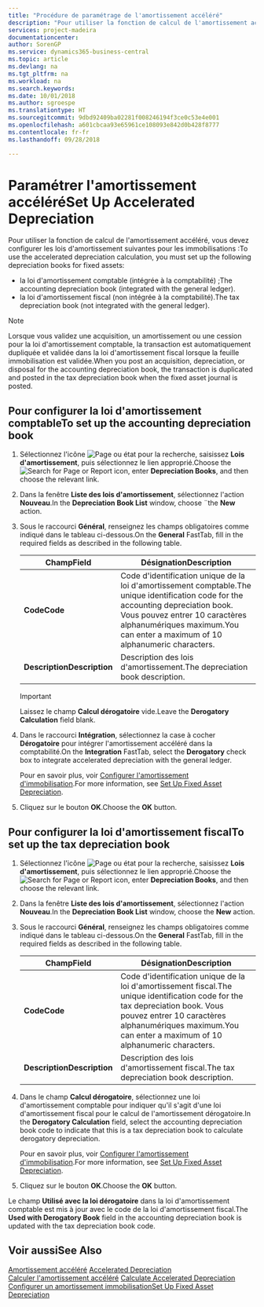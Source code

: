 ```yaml
---
title: "Procédure de paramétrage de l'amortissement accéléré"
description: "Pour utiliser la fonction de calcul de l'amortissement accéléré, vous devez configurer les lois d'amortissement pour les immobilisations."
services: project-madeira
documentationcenter: 
author: SorenGP
ms.service: dynamics365-business-central
ms.topic: article
ms.devlang: na
ms.tgt_pltfrm: na
ms.workload: na
ms.search.keywords: 
ms.date: 10/01/2018
ms.author: sgroespe
ms.translationtype: HT
ms.sourcegitcommit: 9dbd92409ba02281f008246194f3ce0c53e4e001
ms.openlocfilehash: a601cbcaa93e65961ce108093e842d0b428f8777
ms.contentlocale: fr-fr
ms.lasthandoff: 09/28/2018

---
```

# <a name="set-up-accelerated-depreciation"></a><span data-ttu-id="0f418-103">Paramétrer l'amortissement accéléré</span><span class="sxs-lookup"><span data-stu-id="0f418-103">Set Up Accelerated Depreciation</span></span>
<span data-ttu-id="0f418-104">Pour utiliser la fonction de calcul de l'amortissement accéléré, vous devez configurer les lois d'amortissement suivantes pour les immobilisations :</span><span class="sxs-lookup"><span data-stu-id="0f418-104">To use the accelerated depreciation calculation, you must set up the following depreciation books for fixed assets:</span></span>  

- <span data-ttu-id="0f418-105">la loi d'amortissement comptable (intégrée à la comptabilité) ;</span><span class="sxs-lookup"><span data-stu-id="0f418-105">The accounting depreciation book (integrated with the general ledger).</span></span>  
- <span data-ttu-id="0f418-106">la loi d'amortissement fiscal (non intégrée à la comptabilité).</span><span class="sxs-lookup"><span data-stu-id="0f418-106">The tax depreciation book (not integrated with the general ledger).</span></span>  

> [!NOTE]  
>  <span data-ttu-id="0f418-107">Lorsque vous validez une acquisition, un amortissement ou une cession pour la loi d'amortissement comptable, la transaction est automatiquement dupliquée et validée dans la loi d'amortissement fiscal lorsque la feuille immobilisation est validée.</span><span class="sxs-lookup"><span data-stu-id="0f418-107">When you post an acquisition, depreciation, or disposal for the accounting depreciation book, the transaction is duplicated and posted in the tax depreciation book when the fixed asset journal is posted.</span></span>  

## <a name="to-set-up-the-accounting-depreciation-book"></a><span data-ttu-id="0f418-108">Pour configurer la loi d'amortissement comptable</span><span class="sxs-lookup"><span data-stu-id="0f418-108">To set up the accounting depreciation book</span></span>  

1.  <span data-ttu-id="0f418-109">Sélectionnez l'icône ![Page ou état pour la recherche](../../media/ui-search/search_small.png "icône Page ou état pour la recherche"), saisissez **Lois d'amortissement**, puis sélectionnez le lien approprié.</span><span class="sxs-lookup"><span data-stu-id="0f418-109">Choose the ![Search for Page or Report](../../media/ui-search/search_small.png "Search for Page or Report icon") icon, enter **Depreciation Books**, and then choose the relevant link.</span></span>  
2.  <span data-ttu-id="0f418-110">Dans la fenêtre **Liste des lois d'amortissement**, sélectionnez l'action **Nouveau**.</span><span class="sxs-lookup"><span data-stu-id="0f418-110">In the **Depreciation Book List** window, choose ¨the **New** action.</span></span>  
3.  <span data-ttu-id="0f418-111">Sous le raccourci **Général**, renseignez les champs obligatoires comme indiqué dans le tableau ci-dessous.</span><span class="sxs-lookup"><span data-stu-id="0f418-111">On the **General** FastTab, fill in the required fields as described in the following table.</span></span>  

    |<span data-ttu-id="0f418-112">Champ</span><span class="sxs-lookup"><span data-stu-id="0f418-112">Field</span></span>|<span data-ttu-id="0f418-113">Désignation</span><span class="sxs-lookup"><span data-stu-id="0f418-113">Description</span></span>|  
    |---------------------------------|---------------------------------------|  
    |<span data-ttu-id="0f418-114">**Code**</span><span class="sxs-lookup"><span data-stu-id="0f418-114">**Code**</span></span>|<span data-ttu-id="0f418-115">Code d'identification unique de la loi d'amortissement comptable.</span><span class="sxs-lookup"><span data-stu-id="0f418-115">The unique identification code for the accounting depreciation book.</span></span> <span data-ttu-id="0f418-116">Vous pouvez entrer 10 caractères alphanumériques maximum.</span><span class="sxs-lookup"><span data-stu-id="0f418-116">You can enter a maximum of 10 alphanumeric characters.</span></span>|  
    |<span data-ttu-id="0f418-117">**Description**</span><span class="sxs-lookup"><span data-stu-id="0f418-117">**Description**</span></span>|<span data-ttu-id="0f418-118">Description des lois d'amortissement.</span><span class="sxs-lookup"><span data-stu-id="0f418-118">The depreciation book description.</span></span>|  

    > [!IMPORTANT]  
    >  <span data-ttu-id="0f418-119">Laissez le champ **Calcul dérogatoire** vide.</span><span class="sxs-lookup"><span data-stu-id="0f418-119">Leave the **Derogatory Calculation** field blank.</span></span>  

4.  <span data-ttu-id="0f418-120">Dans le raccourci **Intégration**, sélectionnez la case à cocher **Dérogatoire** pour intégrer l'amortissement accéléré dans la comptabilité.</span><span class="sxs-lookup"><span data-stu-id="0f418-120">On the **Integration** FastTab, select the **Derogatory** check box to integrate accelerated depreciation with the general ledger.</span></span>  

    <span data-ttu-id="0f418-121">Pour en savoir plus, voir [Configurer l'amortissement d'immobilisation](../../fa-how-setup-depreciation.md).</span><span class="sxs-lookup"><span data-stu-id="0f418-121">For more information, see [Set Up Fixed Asset Depreciation](../../fa-how-setup-depreciation.md).</span></span>  

5.  <span data-ttu-id="0f418-122">Cliquez sur le bouton **OK**.</span><span class="sxs-lookup"><span data-stu-id="0f418-122">Choose the **OK** button.</span></span>  

## <a name="to-set-up-the-tax-depreciation-book"></a><span data-ttu-id="0f418-123">Pour configurer la loi d'amortissement fiscal</span><span class="sxs-lookup"><span data-stu-id="0f418-123">To set up the tax depreciation book</span></span>  

1.  <span data-ttu-id="0f418-124">Sélectionnez l'icône ![Page ou état pour la recherche](../../media/ui-search/search_small.png "icône Page ou état pour la recherche"), saisissez **Lois d'amortissement**, puis sélectionnez le lien approprié.</span><span class="sxs-lookup"><span data-stu-id="0f418-124">Choose the ![Search for Page or Report](../../media/ui-search/search_small.png "Search for Page or Report icon") icon, enter **Depreciation Books**, and then choose the relevant link.</span></span>  
2.  <span data-ttu-id="0f418-125">Dans la fenêtre **Liste des lois d'amortissement**, sélectionnez l'action **Nouveau**.</span><span class="sxs-lookup"><span data-stu-id="0f418-125">In the **Depreciation Book List** window, choose the **New** action.</span></span>  
3.  <span data-ttu-id="0f418-126">Sous le raccourci **Général**, renseignez les champs obligatoires comme indiqué dans le tableau ci-dessous.</span><span class="sxs-lookup"><span data-stu-id="0f418-126">On the **General** FastTab, fill in the required fields as described in the following table.</span></span>  

    |<span data-ttu-id="0f418-127">Champ</span><span class="sxs-lookup"><span data-stu-id="0f418-127">Field</span></span>|<span data-ttu-id="0f418-128">Désignation</span><span class="sxs-lookup"><span data-stu-id="0f418-128">Description</span></span>|  
    |---------------------------------|---------------------------------------|  
    |<span data-ttu-id="0f418-129">**Code**</span><span class="sxs-lookup"><span data-stu-id="0f418-129">**Code**</span></span>|<span data-ttu-id="0f418-130">Code d'identification unique de la loi d'amortissement fiscal.</span><span class="sxs-lookup"><span data-stu-id="0f418-130">The unique identification code for the tax depreciation book.</span></span> <span data-ttu-id="0f418-131">Vous pouvez entrer 10 caractères alphanumériques maximum.</span><span class="sxs-lookup"><span data-stu-id="0f418-131">You can enter a maximum of 10 alphanumeric characters.</span></span>|  
    |<span data-ttu-id="0f418-132">**Description**</span><span class="sxs-lookup"><span data-stu-id="0f418-132">**Description**</span></span>|<span data-ttu-id="0f418-133">Description des lois d'amortissement fiscal.</span><span class="sxs-lookup"><span data-stu-id="0f418-133">The tax depreciation book description.</span></span>|  

4.  <span data-ttu-id="0f418-134">Dans le champ **Calcul dérogatoire**, sélectionnez une loi d'amortissement comptable pour indiquer qu'il s'agit d'une loi d'amortissement fiscal pour le calcul de l'amortissement dérogatoire.</span><span class="sxs-lookup"><span data-stu-id="0f418-134">In the **Derogatory Calculation** field, select the accounting depreciation book code to indicate that this is a tax depreciation book to calculate derogatory depreciation.</span></span>  

    <span data-ttu-id="0f418-135">Pour en savoir plus, voir [Configurer l'amortissement d'immobilisation](../../fa-how-setup-depreciation.md).</span><span class="sxs-lookup"><span data-stu-id="0f418-135">For more information, see [Set Up Fixed Asset Depreciation](../../fa-how-setup-depreciation.md).</span></span>  

5.  <span data-ttu-id="0f418-136">Cliquez sur le bouton **OK**.</span><span class="sxs-lookup"><span data-stu-id="0f418-136">Choose the **OK** button.</span></span>  

<span data-ttu-id="0f418-137">Le champ **Utilisé avec la loi dérogatoire** dans la loi d'amortissement comptable est mis à jour avec le code de la loi d'amortissement fiscal.</span><span class="sxs-lookup"><span data-stu-id="0f418-137">The **Used with Derogatory Book** field in the accounting depreciation book is updated with the tax depreciation book code.</span></span>  

## <a name="see-also"></a><span data-ttu-id="0f418-138">Voir aussi</span><span class="sxs-lookup"><span data-stu-id="0f418-138">See Also</span></span>  
 <span data-ttu-id="0f418-139">[Amortissement accéléré](accelerated-depreciation.md) </span><span class="sxs-lookup"><span data-stu-id="0f418-139">[Accelerated Depreciation](accelerated-depreciation.md) </span></span>  
 <span data-ttu-id="0f418-140">[Calculer l'amortissement accéléré](how-to-calculate-accelerated-depreciation.md) </span><span class="sxs-lookup"><span data-stu-id="0f418-140">[Calculate Accelerated Depreciation](how-to-calculate-accelerated-depreciation.md) </span></span>  
[<span data-ttu-id="0f418-141">Configurer un amortissement immobilisation</span><span class="sxs-lookup"><span data-stu-id="0f418-141">Set Up Fixed Asset Depreciation</span></span>](../../fa-how-setup-depreciation.md)

